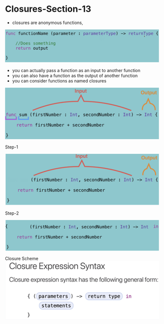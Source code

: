 # Closures-Section-13

- closures are anonymous functions, 

![Closures Section 13](Documentation/ss1.png)


- you can actually pass a function as an input to another function
- you can also have a function as the output of another function
- you can consider functions as named closures

![Closures Section 13](Documentation/ss2.png)


Step-1 

![Closures Section 13](Documentation/ss3.png)


Step-2

![Closures Section 13](Documentation/ss4.png)


Closure Scheme
![Closures Section 13](Documentation/ss5.png)








